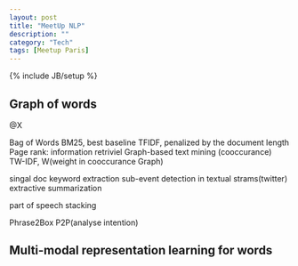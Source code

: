 ```yaml
---
layout: post
title: "MeetUp NLP"
description: ""
category: "Tech"
tags: [Meetup Paris]
---
```

{% include JB/setup %}

## Graph of words
@X

Bag of Words
BM25, best baseline TFIDF, penalized by the document length
Page rank: information retriviel
Graph-based text mining (cooccurance)
TW-IDF, W(weight in cooccurance Graph)

singal doc keyword extraction
sub-event detection in textual strams(twitter)
extractive summarization

part of speech stacking 

Phrase2Box
P2P(analyse intention)

## Multi-modal representation learning for words
